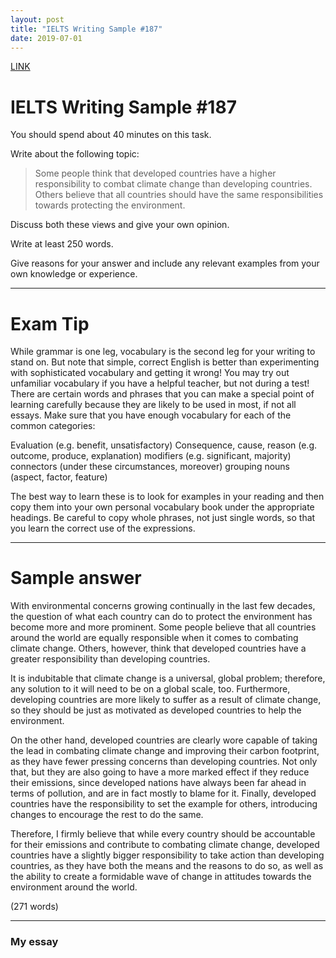 ```yaml
---
layout: post
title: "IELTS Writing Sample #187"
date: 2019-07-01
---
```


[LINK](https://www.ielts-exam.net/ielts_writing_samples_task_2/1012/)

# IELTS Writing Sample #187
You should spend about 40 minutes on this task.

Write about the following topic:

> Some people think that developed countries have a higher responsibility to combat climate change than developing countries. Others believe that all countries should have the same responsibilities towards protecting the environment.

Discuss both these views and give your own opinion.

Write at least 250 words.

Give reasons for your answer and include any relevant examples from your own knowledge or experience.

----
# Exam Tip
While grammar is one leg, vocabulary is the second leg for your writing to stand on. But note that simple, correct English is better than experimenting with sophisticated vocabulary and getting it wrong! You may try out unfamiliar vocabulary if you have a helpful teacher, but not during a test! There are certain words and phrases that you can make a special point of learning carefully because they are likely to be used in most, if not all essays. Make sure that you have enough vocabulary for each of the common categories:

Evaluation (e.g. benefit, unsatisfactory)
Consequence, cause, reason (e.g. outcome, produce, explanation)
modifiers (e.g. significant, majority)
connectors (under these circumstances, moreover)
grouping nouns (aspect, factor, feature)

The best way to learn these is to look for examples in your reading and then copy them into your own personal vocabulary book under the appropriate headings. Be careful to copy whole phrases, not just single words, so that you learn the correct use of the expressions.

----
# Sample answer
With environmental concerns growing continually in the last few decades, the question of what each country can do to protect the environment has become more and more prominent. Some people believe that all countries around the world are equally responsible when it comes to combating climate change. Others, however, think that developed countries have a greater responsibility than developing countries.

It is indubitable that climate change is a universal, global problem; therefore, any solution to it will need to be on a global scale, too. Furthermore, developing countries are more likely to suffer as a result of climate change, so they should be just as motivated as developed countries to help the environment.

On the other hand, developed countries are clearly wore capable of taking the lead in combating climate change and improving their carbon footprint, as they have fewer pressing concerns than developing countries. Not only that, but they are also going to have a more marked effect if they reduce their emissions, since developed nations have always been far ahead in terms of pollution, and are in fact mostly to blame for it. Finally, developed countries have the responsibility to set the example for others, introducing changes to encourage the rest to do the same.

Therefore, I firmly believe that while every country should be accountable for their emissions and contribute to combating climate change, developed countries have a slightly bigger responsibility to take action than developing countries, as they have both the means and the reasons to do so, as well as the ability to create a formidable wave of change in attitudes towards the environment around the world.

(271 words)

----
### My essay
